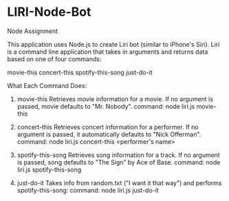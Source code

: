 # LIRI-Node-Bot
Node Assignment

This application uses Node.js to create Liri bot (similar to iPhone's Siri). Liri is a command line application that takes in arguments and returns data based on one of four commands:

movie-this
concert-this
spotify-this-song
just-do-it

What Each Command Does:

1. movie-this
Retrieves movie information for a movie. If no argument is passed, movie defaults to "Mr. Nobody".
command: node liri.js movie-this <name of a movie>
  
2. concert-this
Retrieves concert information for a performer. If no argument is passed, it automatically defaults to "Nick Offerman".
command: node liri.js concert-this <performer's name>

3. spotify-this-song
Retrieves song information for a track. If no argument is passed, song defaults to "The Sign" by Ace of Base.
command: node liri.js spotify-this-song <name of a song>

4. just-do-it
Takes info from random.txt ("I want it that way") and performs spotify-this-song:
command: node liri.js just-do-it
